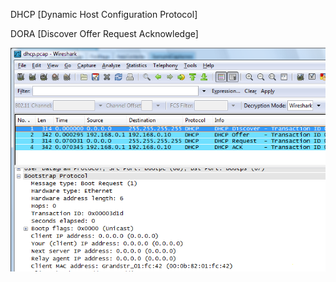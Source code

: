 DHCP [Dynamic Host Configuration Protocol]

DORA [Discover Offer Request Acknowledge]


![alt text](dhcpwireshark.png)

